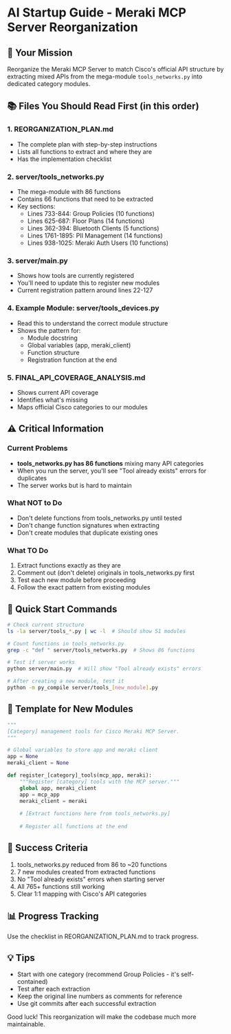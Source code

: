 # AI Startup Guide - Meraki MCP Server Reorganization

## 🎯 Your Mission
Reorganize the Meraki MCP Server to match Cisco's official API structure by extracting mixed APIs from the mega-module `tools_networks.py` into dedicated category modules.

## 📚 Files You Should Read First (in this order)

### 1. **REORGANIZATION_PLAN.md** 
- The complete plan with step-by-step instructions
- Lists all functions to extract and where they are
- Has the implementation checklist

### 2. **server/tools_networks.py**
- The mega-module with 86 functions
- Contains 66 functions that need to be extracted
- Key sections:
  - Lines 733-844: Group Policies (10 functions)
  - Lines 625-687: Floor Plans (14 functions)
  - Lines 362-394: Bluetooth Clients (5 functions)
  - Lines 1761-1895: PII Management (14 functions)
  - Lines 938-1025: Meraki Auth Users (10 functions)

### 3. **server/main.py**
- Shows how tools are currently registered
- You'll need to update this to register new modules
- Current registration pattern around lines 22-127

### 4. **Example Module: server/tools_devices.py**
- Read this to understand the correct module structure
- Shows the pattern for:
  - Module docstring
  - Global variables (app, meraki_client)
  - Function structure
  - Registration function at the end

### 5. **FINAL_API_COVERAGE_ANALYSIS.md**
- Shows current API coverage
- Identifies what's missing
- Maps official Cisco categories to our modules

## ⚠️ Critical Information

### Current Problems
- **tools_networks.py has 86 functions** mixing many API categories
- When you run the server, you'll see "Tool already exists" errors for duplicates
- The server works but is hard to maintain

### What NOT to Do
- Don't delete functions from tools_networks.py until tested
- Don't change function signatures when extracting
- Don't create modules that duplicate existing ones

### What TO Do
1. Extract functions exactly as they are
2. Comment out (don't delete) originals in tools_networks.py first
3. Test each new module before proceeding
4. Follow the exact pattern from existing modules

## 🚀 Quick Start Commands

```bash
# Check current structure
ls -la server/tools_*.py | wc -l  # Should show 51 modules

# Count functions in tools_networks.py
grep -c "def " server/tools_networks.py  # Shows 86 functions

# Test if server works
python server/main.py  # Will show "Tool already exists" errors

# After creating a new module, test it
python -m py_compile server/tools_[new_module].py
```

## 📝 Template for New Modules

```python
"""
[Category] management tools for Cisco Meraki MCP Server.
"""

# Global variables to store app and meraki client
app = None
meraki_client = None

def register_[category]_tools(mcp_app, meraki):
    """Register [category] tools with the MCP server."""
    global app, meraki_client
    app = mcp_app
    meraki_client = meraki
    
    # [Extract functions here from tools_networks.py]
    
    # Register all functions at the end
```

## 🎯 Success Criteria
1. tools_networks.py reduced from 86 to ~20 functions
2. 7 new modules created from extracted functions
3. No "Tool already exists" errors when starting server
4. All 765+ functions still working
5. Clear 1:1 mapping with Cisco's API categories

## 📊 Progress Tracking
Use the checklist in REORGANIZATION_PLAN.md to track progress.

## 💡 Tips
- Start with one category (recommend Group Policies - it's self-contained)
- Test after each extraction
- Keep the original line numbers as comments for reference
- Use git commits after each successful extraction

Good luck! This reorganization will make the codebase much more maintainable.